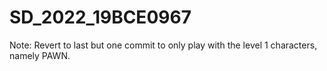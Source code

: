 # SD_2022_19BCE0967

Note: Revert to last but one commit to only play with the level 1 characters, namely PAWN.